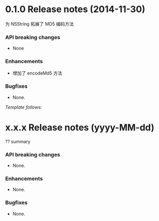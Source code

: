 0.1.0 Release notes (2014-11-30)
=============================================================

为 NSString 拓展了 MD5 编码方法

### API breaking changes

* None

### Enhancements

* 增加了 encodeMd5 方法

### Bugfixes

* None.



*Template follows:*

x.x.x Release notes (yyyy-MM-dd)
=============================================================

?? summary

### API breaking changes

* None.

### Enhancements

* None.

### Bugfixes

* None.

